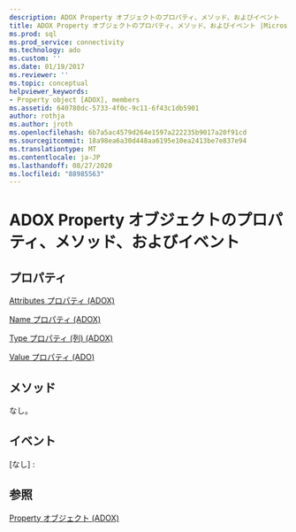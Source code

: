 ```yaml
---
description: ADOX Property オブジェクトのプロパティ、メソッド、およびイベント
title: ADOX Property オブジェクトのプロパティ、メソッド、およびイベント |Microsoft Docs
ms.prod: sql
ms.prod_service: connectivity
ms.technology: ado
ms.custom: ''
ms.date: 01/19/2017
ms.reviewer: ''
ms.topic: conceptual
helpviewer_keywords:
- Property object [ADOX], members
ms.assetid: 640780dc-5733-4f0c-9c11-6f43c1db5901
author: rothja
ms.author: jroth
ms.openlocfilehash: 6b7a5ac4579d264e1597a222235b9017a20f91cd
ms.sourcegitcommit: 18a98ea6a30d448aa6195e10ea2413be7e837e94
ms.translationtype: MT
ms.contentlocale: ja-JP
ms.lasthandoff: 08/27/2020
ms.locfileid: "88985563"
---
```

# <a name="adox-property-object-properties-methods-and-events"></a>ADOX Property オブジェクトのプロパティ、メソッド、およびイベント
## <a name="properties"></a>プロパティ  
 [Attributes プロパティ (ADOX)](./attributes-property-adox.md)  
  
 [Name プロパティ (ADOX)](./name-property-adox.md)  
  
 [Type プロパティ (列) (ADOX)](./type-property-column-adox.md)  
  
 [Value プロパティ (ADO)](../ado-api/value-property-ado.md)  
  
## <a name="methods"></a>メソッド  
 なし。  
  
## <a name="events"></a>イベント  
 [なし] :  
  
## <a name="see-also"></a>参照  
 [Property オブジェクト (ADOX)](./property-object-adox.md)